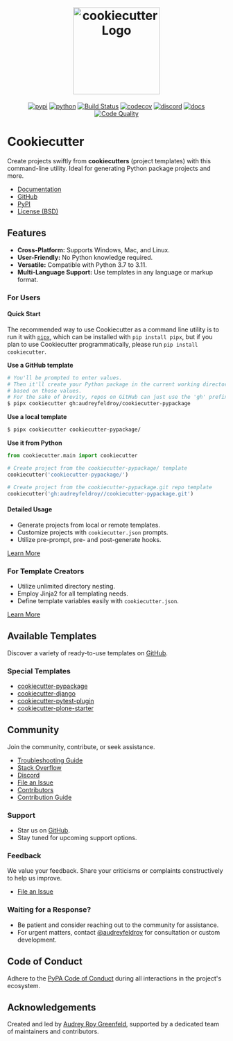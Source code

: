 <h1 align="center">
    <img alt="cookiecutter Logo" width="200px" src="https://raw.githubusercontent.com/cookiecutter/cookiecutter/3ac078356adf5a1a72042dfe72ebfa4a9cd5ef38/logo/cookiecutter_medium.png">
</h1>

<div align="center">

[![pypi](https://img.shields.io/pypi/v/cookiecutter.svg)](https://pypi.org/project/cookiecutter/)
[![python](https://img.shields.io/pypi/pyversions/cookiecutter.svg)](https://pypi.org/project/cookiecutter/)
[![Build Status](https://github.com/cookiecutter/cookiecutter/actions/workflows/tests.yml/badge.svg?branch=master)](https://github.com/cookiecutter/cookiecutter/actions)
[![codecov](https://codecov.io/gh/cookiecutter/cookiecutter/branch/master/graphs/badge.svg?branch=master)](https://codecov.io/github/cookiecutter/cookiecutter?branch=master)
[![discord](https://img.shields.io/badge/Discord-cookiecutter-5865F2?style=flat&logo=discord&logoColor=white)](https://discord.gg/9BrxzPKuEW)
[![docs](https://readthedocs.org/projects/cookiecutter/badge/?version=latest)](https://readthedocs.org/projects/cookiecutter/?badge=latest)
[![Code Quality](https://img.shields.io/scrutinizer/g/cookiecutter/cookiecutter.svg)](https://scrutinizer-ci.com/g/cookiecutter/cookiecutter/?branch=master)

</div>

# Cookiecutter

Create projects swiftly from **cookiecutters** (project templates) with this command-line utility. Ideal for generating Python package projects and more.

- [Documentation](https://cookiecutter.readthedocs.io)
- [GitHub](https://github.com/cookiecutter/cookiecutter)
- [PyPI](https://pypi.org/project/cookiecutter/)
- [License (BSD)](https://github.com/cookiecutter/cookiecutter/blob/main/LICENSE)

## Features

- **Cross-Platform:** Supports Windows, Mac, and Linux.
- **User-Friendly:** No Python knowledge required.
- **Versatile:** Compatible with Python 3.7 to 3.11.
- **Multi-Language Support:** Use templates in any language or markup format.

### For Users

#### Quick Start

The recommended way to use Cookiecutter as a command line utility is to run it with [`pipx`](https://pypa.github.io/pipx/), which can be installed with `pip install pipx`, but if you plan to use Cookiecutter programmatically, please run `pip install cookiecutter`.

**Use a GitHub template**

```bash
# You'll be prompted to enter values.
# Then it'll create your Python package in the current working directory,
# based on those values.
# For the sake of brevity, repos on GitHub can just use the 'gh' prefix
$ pipx cookiecutter gh:audreyfeldroy/cookiecutter-pypackage
```

**Use a local template**

```bash
$ pipx cookiecutter cookiecutter-pypackage/
```

**Use it from Python**

```py
from cookiecutter.main import cookiecutter

# Create project from the cookiecutter-pypackage/ template
cookiecutter('cookiecutter-pypackage/')

# Create project from the cookiecutter-pypackage.git repo template
cookiecutter('gh:audreyfeldroy//cookiecutter-pypackage.git')
```

#### Detailed Usage

- Generate projects from local or remote templates.
- Customize projects with `cookiecutter.json` prompts.
- Utilize pre-prompt, pre- and post-generate hooks.

[Learn More](https://cookiecutter.readthedocs.io/en/latest/usage.html)

### For Template Creators

- Utilize unlimited directory nesting.
- Employ Jinja2 for all templating needs.
- Define template variables easily with `cookiecutter.json`.

[Learn More](https://cookiecutter.readthedocs.io/en/latest/template-author.html)

## Available Templates

Discover a variety of ready-to-use templates on [GitHub](https://github.com/search?q=cookiecutter&type=Repositories).

### Special Templates

- [cookiecutter-pypackage](https://github.com/audreyfeldroy/cookiecutter-pypackage)
- [cookiecutter-django](https://github.com/pydanny/cookiecutter-django)
- [cookiecutter-pytest-plugin](https://github.com/pytest-dev/cookiecutter-pytest-plugin)
- [cookiecutter-plone-starter](https://github.com/plone/cookiecutter-plone-starter)

## Community

Join the community, contribute, or seek assistance.

- [Troubleshooting Guide](https://cookiecutter.readthedocs.io/en/latest/troubleshooting.html)
- [Stack Overflow](https://stackoverflow.com/questions/tagged/cookiecutter)
- [Discord](https://discord.gg/9BrxzPKuEW)
- [File an Issue](https://github.com/cookiecutter/cookiecutter/issues?q=is%3Aopen)
- [Contributors](AUTHORS.md)
- [Contribution Guide](CONTRIBUTING.md)

### Support

- Star us on [GitHub](https://github.com/cookiecutter/cookiecutter).
- Stay tuned for upcoming support options.

### Feedback

We value your feedback. Share your criticisms or complaints constructively to help us improve.

- [File an Issue](https://github.com/cookiecutter/cookiecutter/issues?q=is%3Aopen)

### Waiting for a Response?

- Be patient and consider reaching out to the community for assistance.
- For urgent matters, contact [@audreyfeldroy](https://github.com/audreyfeldroy) for consultation or custom development.

## Code of Conduct

Adhere to the [PyPA Code of Conduct](https://www.pypa.io/en/latest/code-of-conduct/) during all interactions in the project's ecosystem.

## Acknowledgements

Created and led by [Audrey Roy Greenfeld](https://github.com/audreyfeldroy), supported by a dedicated team of maintainers and contributors.
